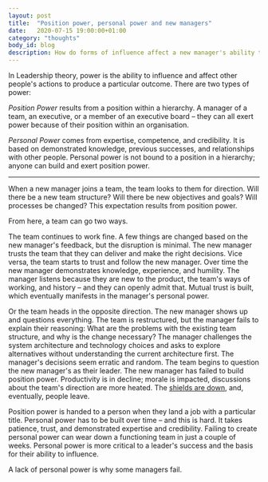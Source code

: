 ```yaml
---
layout: post
title:  "Position power, personal power and new managers"
date:   2020-07-15 19:00:00+01:00
category: "thoughts"
body_id: blog
description: How do forms of influence affect a new manager's ability to lead.
---
```


In Leadership theory, power is the ability to influence and affect other people's actions to produce a particular outcome. There are two types of power:

_Position Power_ results from a position within a hierarchy. A manager of a team, an executive, or a member of an executive board – they can all exert power because of their position within an organisation. 

_Personal Power_ comes from expertise, competence, and credibility. It is based on demonstrated knowledge, previous successes, and relationships with other people. Personal power is not bound to a position in a hierarchy; anyone can build and exert position power. 

---

When a new manager joins a team, the team looks to them for direction. Will there be a new team structure? Will there be new objectives and goals? Will processes be changed? This expectation results from position power. 

From here, a team can go two ways. 

The team continues to work fine. A few things are changed based on the new manager's feedback, but the disruption is minimal. The new manager trusts the team that they can deliver and make the right decisions. Vice versa, the team starts to trust and follow the new manager. Over time the new manager demonstrates knowledge, experience, and humility. The manager listens because they are new to the product, the team's ways of working, and history – and they can openly admit that. Mutual trust is built, which eventually manifests in the manager's personal power. 

Or the team heads in the opposite direction. The new manager shows up and questions everything. The team is restructured, but the manager fails to explain their reasoning: What are the problems with the existing team structure, and why is the change necessary? The manager challenges the system architecture and technology choices and asks to explore alternatives without understanding the current architecture first. The manager's decisions seem erratic and random. The team begins to question the new manager's as their leader. The new manager has failed to build position power. Productivity is in decline; morale is impacted, discussions about the team's direction are more heated. The [shields are down](https://randsinrepose.com/archives/shields-down/), and, eventually, people leave.

Position power is handed to a person when they land a job with a particular title. Personal power has to be built over time – and this is hard. It takes patience, trust, and demonstrated expertise and credibility. Failing to create personal power can wear down a functioning team in just a couple of weeks. Personal power is more critical to a leader's success and the basis for their ability to influence.

A lack of personal power is why some managers fail.
